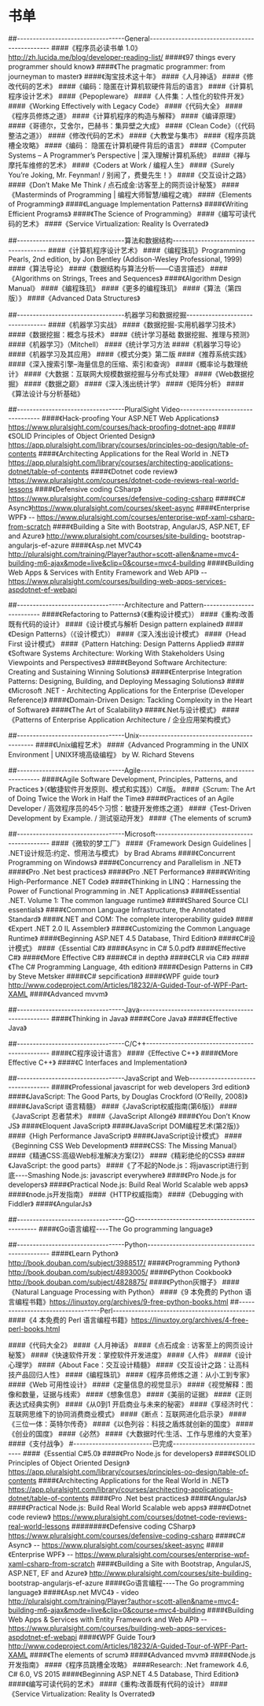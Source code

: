 # 书单
##----------------------------------General----------------------------------------------
####《程序员必读书单 1.0》http://zh.lucida.me/blog/developer-reading-list/
####《97 things every programmer should know》
####《The pragmatic programmer: from journeyman to master》
####《淘宝技术这十年》
####《人月神话》
####《修改代码的艺术》
####《编码：隐匿在计算机软硬件背后的语言》
####《计算机程序设计艺术》
####《Pepopleware》
####《人件集：人性化的软件开发》
####《Working Effectively with Legacy Code》
####《代码大全》
####《程序员修炼之道》
####《计算机程序的构造与解释》
####《编译原理》
####《哥德尔，艾舍尔，巴赫书：集异壁之大成》
####《Clean Code》（《代码整洁之道》）
####《修改代码的艺术》
####《大教堂与集市》
####《程序员跳槽全攻略》
####《编码： 隐匿在计算机硬件背后的语言》
####《Computer Systems – A Programmer’s Perspective | 深入理解计算机系统》
####《禅与摩托车维修的艺术》
####《Coders at Work / 编程人生》
####《Surely You’re Joking, Mr. Feynman! / 别闹了，费曼先生！》
####《交互设计之路》
####《Don’t Make Me Think / 点石成金:访客至上的网页设计秘笈》
####《Masterminds of Programming | 编程大师智慧/编程之魂》
####《Elements of Programming》
####《Language Implementation Patterns》
####《Writing Efficient Programs》
####《The Science of Programming》
####《编写可读代码的艺术》
####《Service Virtualization: Reality Is Overrated》


##----------------------------------算法和数据结构--------------------------------------
####《计算机程序设计艺术》
####《编程珠玑》Programming Pearls, 2nd edition, by Jon Bentley (Addison-Wesley Professional, 1999)
####《算法导论》
####《数据结构与算法分析——C语言描述》
####《Algorithms on Strings, Trees and Sequences》
####《Algorithm Design Manual》
####《编程珠玑》
####《更多的编程珠玑》
####《算法（第四版）》
####《Advanced Data Structures》


##----------------------------------机器学习和数据挖掘---------------------------------
####《机器学习实战》
####《数据挖掘-实用机器学习技术》
####《数据挖掘：概念与技术》
####《统计学习基础 数据挖掘、推理与预测》
####《机器学习》（Mitchell）
####《统计学习方法
####《机器学习导论》
####《机器学习及其应用》
####《模式分类》第二版
####《推荐系统实践》
####《深入搜索引擎–海量信息的压缩、索引和查询》
####《概率论与数理统计》
####《大数据：互联网大规模数据挖掘与分布式处理》
####《Web数据挖掘》
####《数据之巅》
####《深入浅出统计学》
####《矩阵分析》
####《算法设计与分析基础》

##----------------------------------PluralSight Video---------------------------------
####《Hack-proofing Your ASP.NET Web Applications》https://www.pluralsight.com/courses/hack-proofing-dotnet-app
####《SOLID Principles of Object Oriented Design》 https://app.pluralsight.com/library/courses/principles-oo-design/table-of-contents
####《Architecting Applications for the Real World in .NET》 https://app.pluralsight.com/library/courses/architecting-applications-dotnet/table-of-contents
####《Dotnet code review》 https://www.pluralsight.com/courses/dotnet-code-reviews-real-world-lessons
####《Defensive coding CSharp》 https://www.pluralsight.com/courses/defensive-coding-csharp
####《C# Async》https://www.pluralsight.com/courses/skeet-async
####《Enterprise WPF》 -- https://www.pluralsight.com/courses/enterprise-wpf-xaml-csharp-from-scratch
####《Building a Site with Bootstrap, AngularJS, ASP.NET, EF and Azure》 http://www.pluralsight.com/courses/site-building- bootstrap-angularjs-ef-azure
####《Asp.net MVC4》 http://pluralsight.com/training/Player?author=scott-allen&name=mvc4-building-m6-ajax&mode=live&clip=0&course=mvc4-building
####《Building Web Apps & Services with Entity Framework and Web API》 -- https://www.pluralsight.com/courses/building-web-apps-services-aspdotnet-ef-webapi


##----------------------------------Architecture and Pattern--------------------------
####《Refactoring to Patterns》（《重构设计模式》）
####《重构:改善既有代码的设计》
####《设计模式与解析 Design pattern explained》
####《Design Patterns》（《设计模式》）
####《深入浅出设计模式》
####《Head First 设计模式》
####《Pattern Hatching: Design Patterns Applied》
####《Software Systems Architecture: Working With Stakeholders Using Viewpoints and Perspectives》
####《Beyond Software Architecture: Creating and Sustaining Winning Solutions》
####《Enterprise Integration Patterns: Designing, Building, and Deploying Messaging Solutions》
####《Microsoft .NET - Architecting Applications for the Enterprise (Developer Reference)》
####《Domain-Driven Design: Tackling Complexity in the Heart of Software》
####《The Art of Scalability》
####《.Net与设计模式》
####《Patterns of Enterprise Application Architecture / 企业应用架构模式》

##----------------------------------Unix--------------------------------------------
####《Unix编程艺术》
####《Advanced Programming in the UNIX Environment | UNIX环境高级编程》 by W. Richard Stevens


##----------------------------------Agile----------------------------------------------
####《Agile Software Development, Principles, Patterns, and Practices 》（《敏捷软件开发原则、模式和实践》）C#版。
####《Scrum: The Art of Doing Twice the Work in Half the Time》
####《Practices of an Agile Developer / 高效程序员的45个习惯：敏捷开发修炼之道》
####《Test-Driven Development by Example. / 测试驱动开发》
####《The elements of scrum》

##----------------------------------Microsoft--------------------------------------------
####《微软的梦工厂》
####《Framework Design Guidelines | .NET设计规范:约定、惯用法与模式》 by Brad Abrams
####《Concurrent Programming on Windows》
####《Concurrency and Parallelism in .NET》
####《Pro .Net best practices》
####《Pro .NET Performance》
####《Writing High-Performance .NET Code》
####《Thinking in LINQ：Harnessing the Power of Functional Programming in .NET Applications》
####《Essential .NET. Volume 1: The common language runtime》
####《Shared Source CLI essentials》
####《Common Language Infrastructure, the Annotated Standard》
####《.NET and COM: The complete interoperability guide》
####《Expert .NET 2.0 IL Assembler》
####《Customizing the Common Language Runtime》
####《Beginning ASP.NET 4.5 Database, Third Edition》
####《C#设计模式》
####《Essential C#》
####《Async in C# 5.0.pdf》
####《Effective C#》
####《More Effective C#》
####《C# in depth》
####《CLR via C#》
####《The C# Programming Language, 4th edition》
####《Design Patterns in C#》 by Steve Metsker
####《C# sepcification》
####《WPF guide tour》http://www.codeproject.com/Articles/18232/A-Guided-Tour-of-WPF-Part-XAML
####《Advanced mvvm》


##----------------------------------Java-------------------------------------------------
####《Thinking in Java》
####《Core Java》
####《Effective Java》


##----------------------------------C/C++-----------------------------------------------
####《C程序设计语言》
####《Effective C++》
####《More Effective C++》
####《C Interfaces and Implementation》



##----------------------------------JavaScript and Web----------------------------------
####《Professional javascript for web developers 3rd edition》
####《JavaScript: The Good Parts, by Douglas Crockford (O’Reilly, 2008)》
####《JavaScript 语言精髓》
####《JavaScript权威指南(第6版)》
####《JavaScript 忍者禁术》
####《JavaScript Allongé》
####《You Don’t Know JS》
####《Eloquent JavaScript》
####《JavaScript DOM编程艺术(第2版)》
####《High Performance JavaScript》
####《JavaScript设计模式》
####《Beginning CSS Web Development》
####《CSS: The Missing Manual》
####《精通CSS:高级Web标准解决方案(2)》
####《精彩绝伦的CSS》
####《JavaScript: the good parts》
####《了不起的Node.js：将javascript进行到底----Smashing Node.js: javascript everywhere》
####《Pro Node.js for developers》
####《Practical Node.js: Build Real World Scalable web apps》
####《node.js开发指南》
####《HTTP权威指南》
####《Debugging with Fiddler》
####《AngularJs》

##----------------------------------GO-----------------------------------------------
####《Go语言编程----The Go programming language》


##----------------------------------Python-----------------------------------------------
####《Learn Python》http://book.douban.com/subject/3988517/
####《Programming Python》http://book.douban.com/subject/4893005/
####《Python Cookbook》http://book.douban.com/subject/4828875/
####《Python灰帽子》
####《Natural Language Processing with Python》
####《9 本免费的 Python 语言编程书籍》https://linuxtoy.org/archives/9-free-python-books.html
##----------------------------------Perl---------------------------------------------
####《4 本免费的 Perl 语言编程书籍》https://linuxtoy.org/archives/4-free-perl-books.html



####《代码大全2》
####《人月神话》
####《点石成金 : 访客至上的网页设计秘笈》
####《快速软件开发：掌控软件开发进度》
####《人件》
####《设计心理学》
####《About Face：交互设计精髓》
####《交互设计之路：让高科技产品回归人性》
####《编程珠玑》
####《程序员修炼之道：从小工到专家》
####《Web 可用性设计》
####《定量信息的视觉显示》
####《视觉解释：图像和数量，证据与线索》
####《想象信息》
####《美丽的证据》
####《正则表达式经典实例》
####《从0到1 开启商业与未来的秘密》
####《享经济时代：互联网思维下的协同消费商业模式》
####《断点：互联网进化启示录》
####《三位一体：英特尔传奇》
####《以色列谷：科技之盾炼就创新的国度》
####《创业的国度》
####《必然》
####《大数据时代:生活、工作与思维的大变革》
####《支付战争》
#-------------------------已完成------------------------------
####《Essential C#5.0》
####《Pro Node.js for developers》
####《SOLID Principles of Object Oriented Design》 https://app.pluralsight.com/library/courses/principles-oo-design/table-of-contents
####《Architecting Applications for the Real World in .NET》 https://app.pluralsight.com/library/courses/architecting-applications-dotnet/table-of-contents
####《Pro .Net best practices》
####《AngularJs》
####《Practical Node.js: Build Real World Scalable web apps》
####《Dotnet code review》 https://www.pluralsight.com/courses/dotnet-code-reviews-real-world-lessons
########《Defensive coding CSharp》 https://www.pluralsight.com/courses/defensive-coding-csharp
####《C# Async》 -- https://www.pluralsight.com/courses/skeet-async
####《Enterprise WPF》 -- https://www.pluralsight.com/courses/enterprise-wpf-xaml-csharp-from-scratch
####《Building a Site with Bootstrap, AngularJS, ASP.NET, EF and Azure》 http://www.pluralsight.com/courses/site-building- bootstrap-angularjs-ef-azure
####《Go语言编程----The Go programming language》
####《Asp.net MVC4》 - video http://pluralsight.com/training/Player?author=scott-allen&name=mvc4-building-m6-ajax&mode=live&clip=0&course=mvc4-building
####《Building Web Apps & Services with Entity Framework and Web API》 -- https://www.pluralsight.com/courses/building-web-apps-services-aspdotnet-ef-webapi
####《WPF Guide Tour》http://www.codeproject.com/Articles/18232/A-Guided-Tour-of-WPF-Part-XAML
####《The elements of scrum》
####《Advanced mvvm》
####《Node.js开发指南》
####《程序员跳槽全攻略》
####Research: .Net framework 4.6, C# 6.0, VS 2015
####《Beginning ASP.NET 4.5 Database, Third Edition》
####《编写可读代码的艺术》
####《重构:改善既有代码的设计》
####《Service Virtualization: Reality Is Overrated》